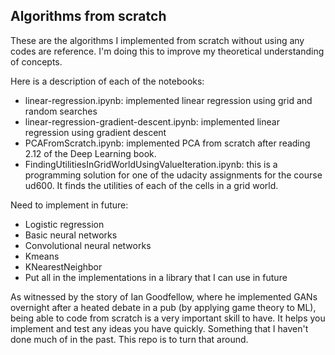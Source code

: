 ## Algorithms from scratch

These are the algorithms I implemented from scratch without using any codes are reference. I'm doing this to improve my theoretical understanding of concepts.

Here is a description of each of the notebooks:
- linear-regression.ipynb: implemented linear regression using grid and random searches
- linear-regression-gradient-descent.ipynb: implemented linear regression using gradient descent
- PCAFromScratch.ipynb: implemented PCA from scratch after reading 2.12 of the Deep Learning book.
- FindingUtilitiesInGridWorldUsingValueIteration.ipynb: this is a programming solution for one of the udacity assignments for the course ud600. It finds the utilities of each of the cells in a grid world. 

Need to implement in future:
- Logistic regression
- Basic neural networks
- Convolutional neural networks
- Kmeans
- KNearestNeighbor
- Put all in the implementations in a library that I can use in future

As witnessed by the story of Ian Goodfellow, where he implemented GANs overnight after a heated debate in a pub (by applying game theory to ML), being able to code from scratch is a very important skill to have. It helps you implement and test any ideas you have quickly. Something that I haven't done much of in the past. This repo is to turn that around.
